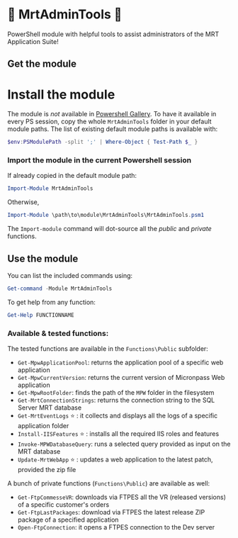 # :hammer: MrtAdminTools :wrench:
PowerShell module with helpful tools to assist administrators of the MRT Application Suite!

## Get the module

# Install the module
The module is _not_ available in [Powershell Gallery](https://www.powershellgallery.com/). 
To have it available in every PS session, copy the whole `MrtAdminTools` folder in your default module paths.
The list of existing default module paths is available with:
```powershell
$env:PSModulePath -split ';' | Where-Object { Test-Path $_ }
``` 

### Import the module in the current Powershell session
If already copied in the default module path:
```powershell
Import-Module MrtAdminTools
```
Otherwise,
```powershell
Import-Module \path\to\module\MrtAdminTools\MrtAdminTools.psm1
```
The `Import-module` command will dot-source all the _public_ and _private_ functions.

## Use the module
You can list the included commands using:
```powershell
Get-command -Module MrtAdminTools
```
To get help from any function:
```powershell
Get-Help FUNCTIONNAME
```

### Available & tested functions:
The tested functions are available in the `Functions\Public` subfolder:
* `Get-MpwApplicationPool`: returns the application pool of a specific web application
* `Get-MpwCurrentVersion`: returns the current version of Micronpass Web application
* `Get-MpwRootFolder`: finds the path of the `MPW` folder in the filesystem
* `Get-MrtConnectionStrings`: returns the connection string to the SQL Server MRT database
* `Get-MrtEventLogs` :star: : it collects and displays all the logs of a specific application folder
* `Install-IISFeatures` :star: : installs all the required IIS roles and features
* `Invoke-MPWDatabaseQuery`: runs a selected query provided as input on the MRT database
* `Update-MrtWebApp` :star: : updates a web application to the latest patch, provided the zip file

A bunch of private functions (`Functions\Public`) are available as well:
* `Get-FtpCommesseVR`: downloads via FTPES all the VR (released versions) of a specific customer's orders
* `Get-FtpLastPackages`: download via FTPES the latest release ZIP package of a specified application
* `Open-FtpConnection`: it opens a FTPES connection to the Dev server